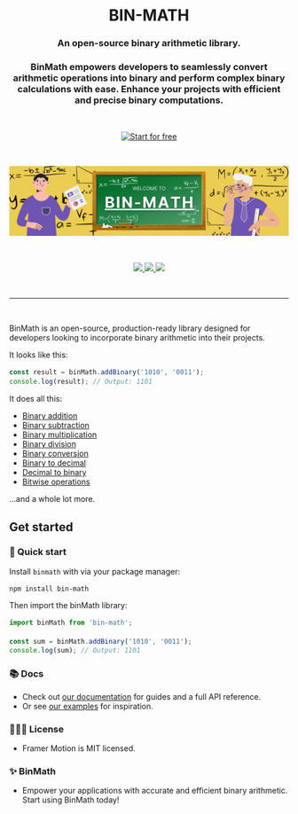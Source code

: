 <p align="center"> </p> <h1 align="center">BIN-MATH</h1> 
<h3 align="center"> An open-source binary arithmetic library. </h3> 
<h3 align="center"> BinMath empowers developers to seamlessly convert arithmetic operations into binary and perform complex binary calculations with ease. Enhance your projects with efficient and precise binary computations. </h3> <br/> 
<p align="center"> <a href="https://github.com/RMCV-Rajapaksha/BinMath"> <img src="https://example.com/images/start.png" width="140" alt="Start for free" /> </a> </p> <br/> 
<p align="center"> <a href="https://github.com/RMCV-Rajapaksha/BinMath">
 <img src="https://github.com/RMCV-Rajapaksha/BinMath/blob/main/images/banner.png" width="1000" alt="BinMath Banner" /> 
 </a> </p> <br> 
 <p align="center"> 
 <a href="https://www.npmjs.com/package/binmath" target="_blank"> 
 <img src="https://img.shields.io/npm/v/binmath.svg?style=flat-square" />
  </a> <a href="https://www.npmjs.com/package/binmath" target="_blank"> 
  <img src="https://img.shields.io/npm/dm/binmath.svg?style=flat-square" /> </a> 
  <a href="https://twitter.com/binmath" target="_blank"> 
  <img src="https://img.shields.io/twitter/follow/binmath.svg?style=social&label=Follow" /> </a>
   </p> <br> <hr> <br>

BinMath is an open-source, production-ready library designed for developers looking to incorporate 
binary arithmetic into their projects.

It looks like this:
```jsx
const result = binMath.addBinary('1010', '0011');
console.log(result); // Output: 1101

```

It does all this:

-   [Binary addition](https://www.framer.com/docs/transition/#spring?utm_source=motion-readme-docs)
-   [Binary subtraction](https://www.framer.com/docs/animation/##keyframes?utm_source=motion-readme-docs)
-   [Binary multiplication](https://www.framer.com/docs/layout-animations/?utm_source=motion-readme-docs)
-   [Binary division](https://www.framer.com/docs/layout-animations/#shared-layout-animations?utm_source=motion-readme-docs)
-   [Binary conversion](https://www.framer.com/docs/gestures/?utm_source=motion-readme-docs)
-   [Binary to decimal](https://www.framer.com/docs/scroll-animations?utm_source=motion-readme-docs)
-   [Decimal to binary](https://www.framer.com/docs/component/###svg-line-drawing?utm_source=motion-readme-docs)
-   [Bitwise operations](https://www.framer.com/docs/animate-presence/?utm_source=motion-readme-docs)

...and a whole lot more.

## Get started

### 🐇 Quick start

Install `binmath` with via your package manager:

```
npm install bin-math
```

Then import the binMath library:

```jsx
import binMath from 'bin-math';

const sum = binMath.addBinary('1010', '0011');
console.log(sum); // Output: 1101

```

### 📚 Docs

-   Check out [our documentation](https://www.framer.com/docs/?utm_source=motion-readme-docs) for guides and a full API reference.
-   Or see [our examples](https://www.framer.com/docs/examples/?utm_source=motion-readme-docs) for inspiration.


### 👩🏻‍⚖️ License

-   Framer Motion is MIT licensed.

### ✨ BinMath

-  Empower your applications with accurate and efficient binary arithmetic. Start using BinMath today!
